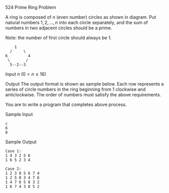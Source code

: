524 Prime Ring Problem

A ring is composed of $n$ (even number) circles as shown in diagram. Put natural numbers $1, 2, \ldots, n$ into each circle separately, and the sum of numbers in two adjacent circles should be a prime.

Note: the number of first circle should always be 1.
```
    1
  /     \
6         4
 \       /
  5--2--3 
```
Input
$n$ ($0 < n \leq 16$)

Output
The output format is shown as sample below. Each row represents a series of circle numbers in the ring beginning from 1 clockwise and anticlockwise. The order of numbers must satisfy the above requirements.

You are to write a program that completes above process.

Sample Input
```
c
6
8
```

Sample Output
```
Case 1:
1 4 3 2 5 6
1 6 5 2 3 4

Case 2:
1 2 3 8 5 6 7 4
1 2 5 8 3 4 7 6
1 4 7 6 5 8 3 2
1 6 7 4 3 8 5 2
```